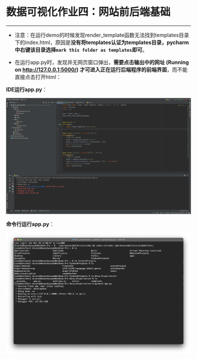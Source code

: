 # 数据可视化作业四：网站前后端基础

---------------

- 注意：在运行demo的时候发现render_template函数无法找到templates目录下的index.html，原因是**没有将templates认证为templates目录，pycharm中右键该目录选择`mark this folder as templates`即可**。

- 在运行app.py时，发现并无网页窗口弹出，**需要点击输出中的网址 (Running on http://127.0.0.1:5000/) 才可进入正在运行后端程序的前端界面**，而不能直接点击打开html：

**IDE运行app.py**：

<img src="./pic/截屏2021-03-20 下午12.07.21.png" alt="avatar" style="zoom:67%;" />

**命令行运行app.py**：

<img src="./pic/WechatIMG18.jpeg" alt="avatar " style="zoom:67%;" />